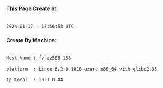 
   
#### This Page Create at:

```bash

2024-01-17 - 17:56:53 UTC

```

#### Create By Machine:

```bash

Host Name : fv-az585-158

platform  : Linux-6.2.0-1018-azure-x86_64-with-glibc2.35

Ip Local  : 10.1.0.44

```

